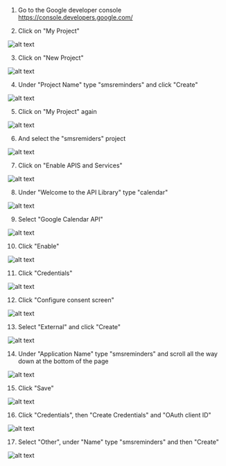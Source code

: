 01. Go to the Google developer console https://console.developers.google.com/

02. Click on "My Project"

![alt text](https://github.com/aristosv/gcalcli/blob/master/step02.png)

03. Click on "New Project"

![alt text](https://github.com/aristosv/gcalcli/blob/master/step03.png)

04. Under "Project Name" type "smsreminders" and click "Create"

![alt text](https://github.com/aristosv/gcalcli/blob/master/step04.png)

05. Click on "My Project" again

![alt text](https://github.com/aristosv/gcalcli/blob/master/step05.png)

06. And select the "smsremiders" project

![alt text](https://github.com/aristosv/gcalcli/blob/master/step06.png)

07. Click on "Enable APIS and Services"

![alt text](https://github.com/aristosv/gcalcli/blob/master/step07.png)

08. Under "Welcome to the API Library" type "calendar"

![alt text](https://github.com/aristosv/gcalcli/blob/master/step08.png)

09. Select "Google Calendar API"

![alt text](https://github.com/aristosv/gcalcli/blob/master/step09.png)

10. Click "Enable"

![alt text](https://github.com/aristosv/gcalcli/blob/master/step10.png)

11. Click "Credentials"

![alt text](https://github.com/aristosv/gcalcli/blob/master/step11.png)

12. Click "Configure consent screen"

![alt text](https://github.com/aristosv/gcalcli/blob/master/step12.png)

13. Select "External" and click "Create"

![alt text](https://github.com/aristosv/gcalcli/blob/master/step13.png)

14. Under "Application Name" type "smsreminders" and scroll all the way down at the bottom of the page

![alt text](https://github.com/aristosv/gcalcli/blob/master/step14.png)

15. Click "Save"

![alt text](https://github.com/aristosv/gcalcli/blob/master/step15.png)

16. Click "Credentials", then "Create Credentials" and "OAuth client ID"

![alt text](https://github.com/aristosv/gcalcli/blob/master/step16.png)

17. Select "Other", under "Name" type "smsreminders" and then "Create"

![alt text](https://github.com/aristosv/gcalcli/blob/master/step17.png)
